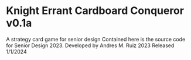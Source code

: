# Knight Errant Cardboard Conqueror v0.1a
 A strategy card game for senior design
Contained here is the source code for Senior Design 2023. 
Developed by Andres M. Ruiz 2023
Released 1/1/2024
